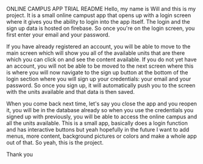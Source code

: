 ONLINE CAMPUS APP TRIAL README
Hello, my name is Will and this is my project. It is a small online campust app that opens up with a login screen where it gives you the ability to login into the app itself. The login and the sign up data is hosted on firebase. So once you're on the login screen, you first enter your email and your password.

If you have already registered an account, you will be able to move to the main screen which will show you all of the available units that are there which you can click on and see the content available. If you do not yet have an account, you will not be able to be moved to the next screen where this is where you will now navigate to the sign up button at the bottom of the login section where you will sign up your credentials: your email and your password. So once you sign up, it will automatically push you to the screen with the units available and that data is then saved.

When you come back next time, let's say you close the app and you reopen it, you will be in the database already so when you use the credentials you signed up with previously, you will be able to access the online campus and all the units available. This is a small app, basically does a login function and has interactive buttons but yeah hopefully in the future I want to add menus, more content, background pictures or colors and make a whole app out of that. So yeah, this is the project.

Thank you

